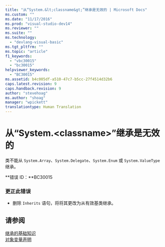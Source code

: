 ```yaml
---
title: "从“System.&lt;classname&gt;”继承是无效的 | Microsoft Docs"
ms.custom: ""
ms.date: "11/17/2016"
ms.prod: "visual-studio-dev14"
ms.reviewer: ""
ms.suite: ""
ms.technology: 
  - "devlang-visual-basic"
ms.tgt_pltfrm: ""
ms.topic: "article"
f1_keywords: 
  - "vbc30015"
  - "bc30015"
helpviewer_keywords: 
  - "BC30015"
ms.assetid: b4c005df-a510-47c7-b5cc-27f4514d32b6
caps.latest.revision: 9
caps.handback.revision: 9
author: "stevehoag"
ms.author: "shoag"
manager: "wpickett"
translationtype: Human Translation
---
```

# 从“System.&lt;classname&gt;”继承是无效的
类不能从 `System.Array`、`System.Delegate`、`System.Enum` 或 `System.ValueType` 继承。  
  
 **错误 ID：**BC30015  
  
### 更正此错误  
  
-   删除 `Inherits` 语句，将将其更改为从有效基类继承。  
  
## 请参阅  
 [继承的基础知识](../../visual-basic/programming-guide/language-features/objects-and-classes/inheritance-basics.md)   
 [对象变量声明](../../visual-basic/programming-guide/language-features/variables/object-variable-declaration.md)